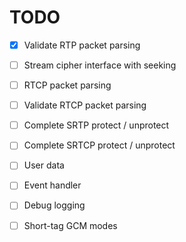TODO
====

* [X] Validate RTP packet parsing
* [ ] Stream cipher interface with seeking
* [ ] RTCP packet parsing
* [ ] Validate RTCP packet parsing
* [ ] Complete SRTP protect / unprotect
* [ ] Complete SRTCP protect / unprotect
* [ ] User data
* [ ] Event handler
* [ ] Debug logging
* [ ] Short-tag GCM modes

